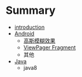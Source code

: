 # Summary

* [introduction](README.md)
* [Android](chapter1.md)
   * [高斯模糊效果](gao_si_mo_hu_xiao_guo.md)
   * [ViewPager Fragment](viewpager_fragment.md)
   * 其他
* [Java](java.md)
   * java8

